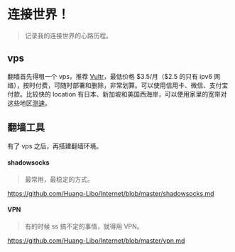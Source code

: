 # 连接世界！

> 记录我的连接世界的心路历程。

## vps

翻墙首先得租一个 vps，推荐 [Vultr](https://www.vultr.com/?ref=6960892)，最低价格 \$3.5/月（\$2.5 的只有 ipv6 网络），按时付费，可随时部署和删除，非常划算。可以使用信用卡、微信、支付宝付款。比较快的 location 有日本、新加坡和美国西海岸，可以使用家里的宽带对这些地区[测速](https://www.vultr.com/locations/)。    

## 翻墙工具

有了 vps 之后，再搭建翻墙环境。  

#### shadowsocks

> 最常用，最稳定的方式。

https://github.com/Huang-Libo/Internet/blob/master/shadowsocks.md

#### VPN

> 有的时候 ss 搞不定的事情，就得用 VPN。

https://github.com/Huang-Libo/Internet/blob/master/vpn.md


